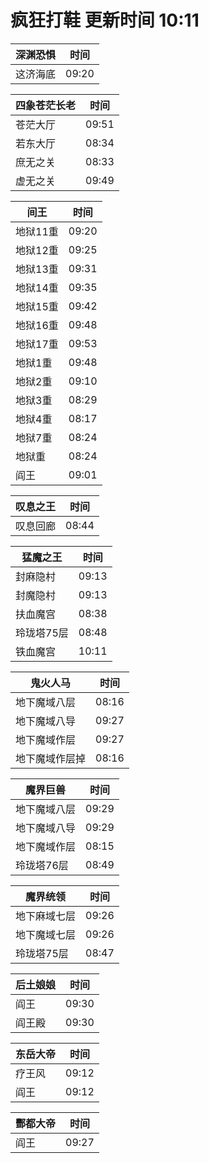 # 疯狂打鞋 更新时间 10:11

| 深渊恐惧   | 时间    |
|--------|-------|
| 这济海底 | 09:20 |

| 四象苍茫长老   | 时间    |
|--------|-------|
| 苍茫大厅 | 09:51 |
| 若东大厅 | 08:34 |
| 庶无之关 | 08:33 |
| 虚无之关 | 09:49 |

| 间王   | 时间    |
|--------|-------|
| 地狱11重 | 09:20 |
| 地狱12重 | 09:25 |
| 地狱13重 | 09:31 |
| 地狱14重 | 09:35 |
| 地狱15重 | 09:42 |
| 地狱16重 | 09:48 |
| 地狱17重 | 09:53 |
| 地狱1重 | 09:48 |
| 地狱2重 | 09:10 |
| 地狱3重 | 08:29 |
| 地狱4重 | 08:17 |
| 地狱7重 | 08:24 |
| 地狱重 | 08:24 |
| 阎王 | 09:01 |

| 叹息之王   | 时间    |
|--------|-------|
| 叹息回廊 | 08:44 |

| 猛魔之王   | 时间    |
|--------|-------|
| 封麻隐村 | 09:13 |
| 封魔隐村 | 09:13 |
| 扶血魔宫 | 08:38 |
| 玲珑塔75层 | 08:48 |
| 铁血魔宫 | 10:11 |

| 鬼火人马   | 时间    |
|--------|-------|
| 地下魔域八层 | 08:16 |
| 地下魔域八导 | 09:27 |
| 地下魔域作层 | 09:27 |
| 地下魔域作层掉 | 08:16 |

| 魔界巨兽   | 时间    |
|--------|-------|
| 地下魔域八层 | 09:29 |
| 地下魔域八导 | 09:29 |
| 地下魔域作层 | 08:15 |
| 玲珑塔76层 | 08:49 |

| 魔界统领   | 时间    |
|--------|-------|
| 地下麻域七层 | 09:26 |
| 地下魔域七层 | 09:26 |
| 玲珑塔75层 | 08:47 |

| 后土娘娘   | 时间    |
|--------|-------|
| 阎王 | 09:30 |
| 阎王殿 | 09:30 |

| 东岳大帝   | 时间    |
|--------|-------|
| 疗王风 | 09:12 |
| 阎王 | 09:12 |

| 酆都大帝   | 时间    |
|--------|-------|
| 阎王 | 09:27 |